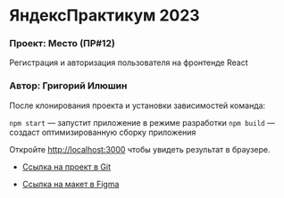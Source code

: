 # ЯндексПрактикум 2023
### Проект: Место (ПР#12)
Регистрация и авторизация пользователя на фронтенде React
### Автор: Григорий Илюшин

После клонирования проекта и установки зависимостей команда:

`npm start` — запустит приложение в режиме разработки
`npm build` — создаст оптимизированную сборку приложения

Откройте [http://localhost:3000](http://localhost:3000) чтобы увидеть результат в браузере.

* [Cсылка на проект в Git](https://github.com/IlushinGL/express-mesto-auth)

* [Ссылка на макет в Figma](https://www.figma.com/file/2cn9N9jSkmxD84oJik7xL7/JavaScript.-Sprint-4?node-id=0%3A1)
